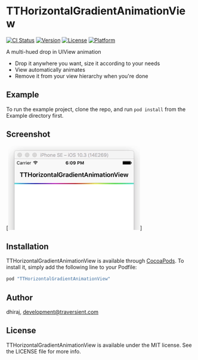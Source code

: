 # TTHorizontalGradientAnimationView

[![CI Status](http://img.shields.io/travis/dhiraj/TTHorizontalGradientAnimationView.svg?style=flat)](https://travis-ci.org/dhiraj/TTHorizontalGradientAnimationView)
[![Version](https://img.shields.io/cocoapods/v/TTHorizontalGradientAnimationView.svg?style=flat)](http://cocoapods.org/pods/TTHorizontalGradientAnimationView)
[![License](https://img.shields.io/cocoapods/l/TTHorizontalGradientAnimationView.svg?style=flat)](http://cocoapods.org/pods/TTHorizontalGradientAnimationView)
[![Platform](https://img.shields.io/cocoapods/p/TTHorizontalGradientAnimationView.svg?style=flat)](http://cocoapods.org/pods/TTHorizontalGradientAnimationView)

A multi-hued drop in UIView animation
* Drop it anywhere you want, size it according to your needs
* View automatically animates
* Remove it from your view hierarchy when you're done


## Example

To run the example project, clone the repo, and run `pod install` from the Example directory first.

## Screenshot
[![Screenshot of TTHorizontalGradientAnimationView in action](https://raw.githubusercontent.com/dhiraj/TTHorizontalGradientAnimationView/develop/Screenshots/TTHorizontalGradientAnimationView.gif)]


## Installation

TTHorizontalGradientAnimationView is available through [CocoaPods](http://cocoapods.org). To install
it, simply add the following line to your Podfile:

```ruby
pod "TTHorizontalGradientAnimationView"
```

## Author

dhiraj, development@traversient.com

## License

TTHorizontalGradientAnimationView is available under the MIT license. See the LICENSE file for more info.
